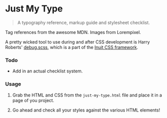 # Just My Type

> A typography reference, markup guide and stylesheet checklist.

Tag references from the awesome MDN. Images from Lorempixel.

A pretty wicked tool to use during and after CSS development is Harry Roberts' [debug.scss](https://github.com/csswizardry/inuit.css/blob/master/generic/_debug.scss), which is a part of the [Inuit CSS framework](https://github.com/csswizardry/inuit.css).

### Todo

- Add in an actual checklist system.

### Usage

1) Grab the HTML and CSS from the `just-my-type.html` file and place it in a page of you project.

3) Go ahead and check all your styles against the various HTML elements!